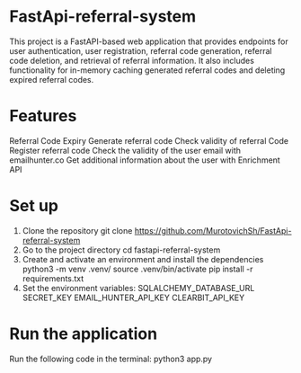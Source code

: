 # FastApi-referral-system

This project is a FastAPI-based web application that provides endpoints for user authentication, user registration, referral code generation, referral code deletion, and retrieval of referral information. It also includes functionality for in-memory caching generated referral codes and deleting expired referral codes.

# Features

 Referral Code Expiry
 Generate referral code
 Check validity of referral Code
 Register referral code
 Check the validity of the user email with emailhunter.co
 Get additional information about the user with Enrichment API
 
# Set up

1) Clone the repository 
git clone https://github.com/MurotovichSh/FastApi-referral-system
2) Go to the project directory
cd fastapi-referral-system
3) Create and activate an environment and install the dependencies
python3 -m venv .venv/
source .venv/bin/activate
pip install -r requirements.txt
4) Set the environment variables:
   SQLALCHEMY_DATABASE_URL
   SECRET_KEY
   EMAIL_HUNTER_API_KEY
   CLEARBIT_API_KEY
# Run the application

Run the following code in the terminal:
python3 app.py
